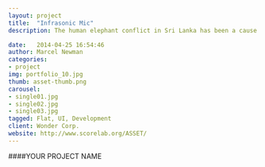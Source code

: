```yaml
---
layout: project
title:  "Infrasonic Mic"
description: The human elephant conflict in Sri Lanka has been a cause of major concern over the past decade. Frequent clashes between wild elephants and villagers have resulted in severe damage to property, as well as loss of lives for both humans and elephants. Competition for space is the primary reason for conflict between humans and elephants. Elephants that escape from the wildlife national parks venture into villages creating destruction in their wake. To prevent such mishaps, a proper system is required to contain and monitor elephants in national parks. In this project, we describe different approaches to detect elephants and possible ways of monitoring the national wildlife parks. We also elaborate on the advantages and limitations of each approach, and determine what sort of system is needed to tame the human elephant conflict.

date:   2014-04-25 16:54:46
author: Marcel Newman
categories:
- project
img: portfolio_10.jpg
thumb: asset-thumb.png
carousel:
- single01.jpg
- single02.jpg
- single03.jpg
tagged: Flat, UI, Development
client: Wonder Corp.
website: http://www.scorelab.org/ASSET/
---
```

####YOUR PROJECT NAME
